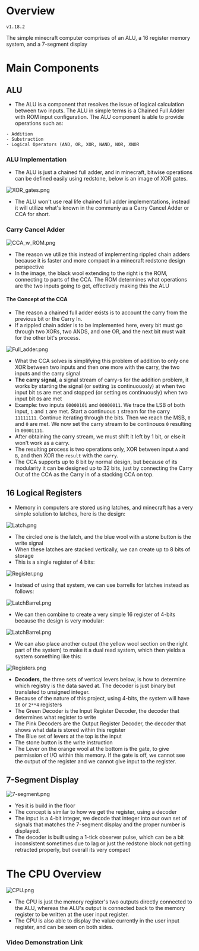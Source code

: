 # Overview

`v1.18.2`

The simple minecraft computer comprises of an ALU, a 16 register memory system, and a 7-segment display

# Main Components

## ALU
- The ALU is a component that resolves the issue of logical calculation between two inputs. The ALU in simple terms is a Chained Full Adder with ROM input configuration. The ALU component is able to provide operations such as:
```
- Addition
- Substraction
- Logical Operators (AND, OR, XOR, NAND, NOR, XNOR
```

### ALU Implementation
- The ALU is just a chained full adder, and in minecraft, bitwise operations can be defined easily using redstone, below is an image of XOR gates.

![XOR_gates.png](/minecraft/img/XOR_gates.png)

- The ALU won't use real life chained full adder implementations, instead it will utilize what's known in the communiy as a Carry Cancel Adder or CCA for short.

### Carry Cancel Adder

![CCA_w_ROM.png](/minecraft/img/CCA_w_ROM.png)

- The reason we utilize this instead of implementing rippled chain adders because it is faster and more compact in a minecraft redstone design perspective
- In the image, the black wool extending to the right is the ROM, connecting to parts of the CCA. The ROM determines what operations are the two inputs going to get, effectively making this the ALU

#### The Concept of the CCA
- The reason a chained full adder exists is to account the carry from the previous bit or the Carry In. 
- If a rippled chain adder is to be implemented here, every bit must go through two XORs, two ANDS, and one OR, and the next bit must wait for the other bit's process. 

![Full_adder.png](/minecraft/img/Full_adder.png)

- What the CCA solves is simplifying this problem of addition to only one XOR between two inputs and then one more with the carry, the two inputs and the carry signal
- **The carry signal**, a signal stream of carry-s for the addition problem, it works by starting the signal (or setting `1`s continuouosly) at when two input bit `1`s are met and stopped (or setting `0`s continuously) when two input bit `0`s are met
- Example: two inputs `00000101` and `00000011`. We trace the LSB of both input, `1` and `1` are met. Start a continuous `1` stream for the carry `11111111`. Continue iterating through the bits. Then we reach the MSB, `0` and `0` are met. We now set the carry stream to be continouos `0` resulting in `00001111`.
- After obtaining the carry stream, we must shift it left by 1 bit, or else it won't work as a carry. 
- The resulting process is two operations only, XOR between input `A` and `B`, and then XOR the `result` with the `carry`. 
- The CCA supports up to 8 bit by normal design, but because of its modularity it can be designed up to 32 bits, just by connecting the Carry Out of the CCA as the Carry in of a stacking CCA on top.

## 16 Logical Registers

- Memory in computers are stored using latches, and minecraft has a very simple solution to latches, here is the design:

![Latch.png](/minecraft/img/Latch.png)

- The circled one is the latch, and the blue wool with a stone button is the write signal
- When these latches are stacked vertically, we can create up to 8 bits of storage
- This is a single register of 4 bits: 

![Register.png](/minecraft/img/Register.png)

- Instead of using that system, we can use barrells for latches instead as follows:

![LatchBarrel.png](/minecraft/img/LatchBarrel.png)

- We can then combine to create a very simple 16 register of 4-bits because the design is very modular:

![LatchBarrel.png](/minecraft/img/SimpleRegisters.png)

- We can also place another output (the yellow wool section on the right part of the system) to make it a dual read system, which then yields a system something like this:

![Registers.png](/minecraft/img/Registers.png)

- **Decoders,** the three sets of vertical levers below, is how to determine which registry is the data saved at. The decoder is just binary but translated to unsigned integer.
- Because of the nature of this project, using 4-bits, the system will have `16` or `2**4` registers
- The Green Decoder is the Input Register Decoder, the decoder that determines what register to write
- The Pink Decoders are the Output Register Decoder, the decoder that shows what data is stored within this register
- The Blue set of levers at the top is the input
- The stone button is the write instruction
- The Lever on the orange wool at the bottom is the gate, to give permission of I/O within this memory. If the gate is off, we cannot see the output of the register and we cannot give input to the register.

## 7-Segment Display

![7-segment.png](/minecraft/img/7-segment.png)

- Yes it is build in the floor
- The concept is similar to how we get the register, using a decoder
- The input is a 4-bit integer, we decode that integer into our own set of signals that matches the 7-segment display and the proper number is displayed.
- The decoder is built using a 1-tick observer pulse, which can be a bit inconsistent sometimes due to lag or just the redstone block not getting retracted properly, but overall its very compact

# The CPU Overview

![CPU.png](/minecraft/img/CPU.png)

- The CPU is just the memory register's two outputs directly connected to the ALU, whereas the ALU's output is connected back to the memory register to be written at the user input register.
- The CPU is also able to display the value currently in the user input register, and can be seen on both sides.

### Video Demonstration Link





